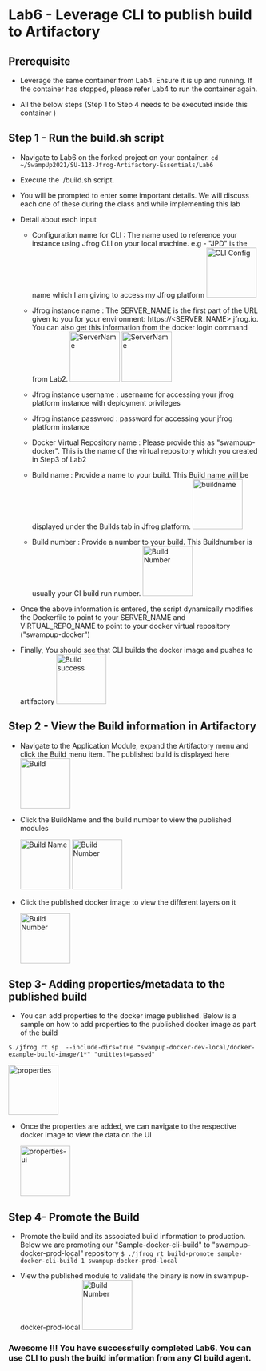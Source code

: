 # Lab6 - Leverage CLI to publish build to Artifactory

## Prerequisite
- Leverage the same container from Lab4. Ensure it is up and running. If the container has stopped, please refer Lab4 to run the container again.
  
- All the below steps (Step 1 to Step 4 needs to be executed inside this container )

## Step 1 - Run the build.sh script
- Navigate to Lab6 on the forked project on your container.
  ```cd ~/SwampUp2021/SU-113-Jfrog-Artifactory-Essentials/Lab6```
  
- Execute the ./build.sh script. 
- You will be prompted to enter some important details. We will discuss each one of these during the class and while implementing this lab 
* Detail about each input
  * Configuration name for CLI : The name used to reference your instance using Jfrog CLI on your local machine. e.g - "JPD" is the name which I am giving to access my Jfrog platform
    <img src="/SU-113-Jfrog-Artifactory-Essentials/Lab6/images/CLI-Config-name.png" alt="CLI Config" style="height: 100px; width:100px;"/>
  
  * Jfrog instance name : The SERVER_NAME is the first part of the URL given to you for your environment: https://<SERVER_NAME>.jfrog.io. You can also get this information from the docker login command from Lab2.
    <img src="/SU-113-Jfrog-Artifactory-Essentials/Lab6/images/docker-command-display.png" alt="ServerName" style="height: 100px; width:100px;"/>
    <img src="/SU-113-Jfrog-Artifactory-Essentials/Lab6/images/Server-Name.png" alt="ServerName" style="height: 100px; width:100px;"/>
  
  * Jfrog instance username : username for accessing your jfrog platform instance with deployment privileges 
  
  * Jfrog instance password : password for accessing your jfrog platform instance
  
  * Docker Virtual Repository name : Please provide this as "swampup-docker". This is the name of the virtual repository which you created in Step3 of Lab2
  
  * Build name : Provide a name to your build. This Build name will be displayed under the Builds tab in Jfrog platform. 
     <img src="/SU-113-Jfrog-Artifactory-Essentials/Lab6/images/buildname.png" alt="buildname" style="height: 100px; width:100px;"/>
    
  * Build number : Provide a number to your build. This Buildnumber is usually your CI build run number.
    <img src="/SU-113-Jfrog-Artifactory-Essentials/Lab6/images/buildnumber.png" alt="Build Number" style="height: 100px; width:100px;"/>
    
- Once the above information is entered, the script dynamically modifies the Dockerfile to point to your SERVER_NAME and  VIRTUAL_REPO_NAME to point to your docker virtual repository ("swampup-docker")

- Finally, You should see that CLI builds the docker image and pushes to artifactory
  <img src="/SU-113-Jfrog-Artifactory-Essentials/Lab6/images/buildsuccess.png" alt="Build success" style="height: 100px; width:100px;"/>

## Step 2 - View the Build information in Artifactory

- Navigate to the Application Module, expand the Artifactory menu and click the Build menu item. The published build is displayed here
  <img src="/SU-113-Jfrog-Artifactory-Essentials/Lab6/images/build.png" alt="Build" style="height: 100px; width:100px;"/>
  
  
- Click the BuildName and the build number to view the published modules
  
  <img src="/SU-113-Jfrog-Artifactory-Essentials/Lab6/images/build-name.png" alt="Build Name" style="height: 100px; width:100px;"/>

  <img src="/SU-113-Jfrog-Artifactory-Essentials/Lab6/images/build-number.png" alt="Build Number" style="height: 100px; width:100px;"/>

- Click the published docker image to view the different layers on it

  <img src="/SU-113-Jfrog-Artifactory-Essentials/Lab6/images/publishedmodule-layer.png" alt="Build Number" style="height: 100px; width:100px;"/>

## Step 3- Adding properties/metadata to the published build

- You can add properties to the docker image published. Below is a sample on how to add properties to the published docker image as part of the build

```$./jfrog rt sp  --include-dirs=true "swampup-docker-dev-local/docker-example-build-image/1*" "unittest=passed"```

  <img src="/SU-113-Jfrog-Artifactory-Essentials/Lab6/images/properties-update.png" alt="properties" style="height: 100px; width:100px;"/>

- Once the properties are added, we can navigate to the respective docker image to view the data on the UI

  <img src="/SU-113-Jfrog-Artifactory-Essentials/Lab6/images/properties-ui.png" alt="properties-ui" style="height: 100px; width:100px;"/>


## Step 4-  Promote the Build 

- Promote the build and its associated build information to production. Below we are promoting our "Sample-docker-cli-build" to "swampup-docker-prod-local" repository
```$ ./jfrog rt build-promote sample-docker-cli-build 1 swampup-docker-prod-local```
  
- View the published module to validate the binary is now in swampup-docker-prod-local
  <img src="/SU-113-Jfrog-Artifactory-Essentials/Lab6/images/build-promotion.png" alt="Build Number" style="height: 100px; width:100px;"/>


### Awesome !!! You have successfully completed Lab6. You can use CLI to push the build information from any CI build agent.

    
      
